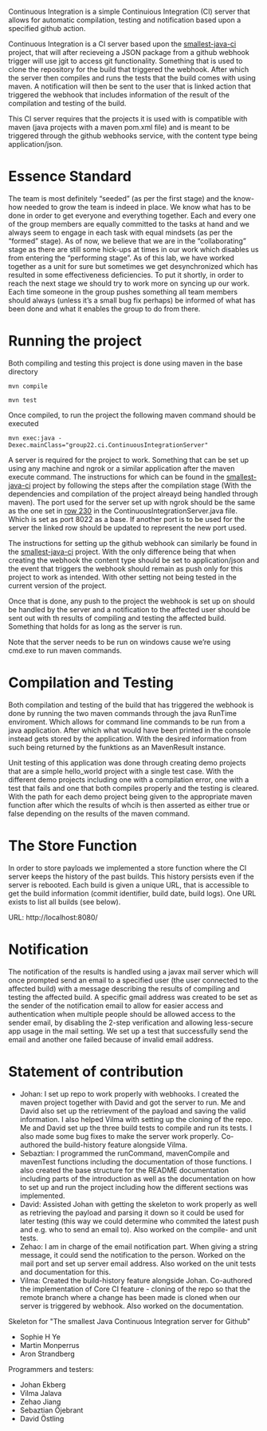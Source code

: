 Continuous Integration is a simple Continuious Integration (CI) server that allows for automatic
compilation, testing and notification based upon a specified github action.

<!-- ADD MORE IN DEPTH PARAGRAPH DESCRIBING PROJECT -->
Continuous Integration is a CI server based upon the [smallest-java-ci](https://github.com/KTH-DD2480/smallest-java-ci) project, that will after recieveing a JSON package from a github webhook trigger will use jgit to access git functionality. Something that is used to clone the repository for the build that triggered the webhook. After which the server then compiles and runs the tests that the build comes with using maven. A notification will then be sent to the user that is linked action that triggered the webhook that includes information of the result of the compilation and testing of the build. 

This CI server requires that the projects it is used with is compatible with maven (java projects with a maven pom.xml file) and is meant to be triggered through the github webhooks service, with the content type being application/json.

# Essence Standard
The team is most definitely “seeded” (as per the first stage) and the know-how needed to grow the team is indeed in place. We know what has to be done in order to get everyone and everything together. Each and every one of the group members are equally committed to the tasks at hand and we always seem to engage in each task with equal mindsets (as per the “formed” stage). As of now, we believe that we are in the “collaborating” stage as there are still some hick-ups at times in our work which disables us from entering the “performing stage”. As of this lab, we have worked together as a unit for sure but sometimes we get desynchronized which has resulted in some effectiveness deficiencies. To put it shortly, in order to reach the next stage we should try to work more on syncing up our work. Each time someone in the group pushes something all team members should always (unless it’s a small bug fix perhaps) be informed of what has been done and what it enables the group to do from there.

# Running the project
<!-- 
DESCRIBE THE STANDARD WAY OF COMPILING AND TESTING
mvn test for example 
-->
Both compiling and testing this project is done using maven in the base directory

```mvn compile```

```mvn test```

Once compiled, to run the project the following maven command should be executed

```mvn exec:java -Dexec.mainClass="group22.ci.ContinuousIntegrationServer"```

A server is required for the project to work. Something that can be set up using any machine and ngrok or a similar application after the maven execute command. The instructions for which can be found in the [smallest-java-ci](https://github.com/KTH-DD2480/smallest-java-ci) project by following the steps after the compilation stage (With the dependencies and compilation of the project alreayd being handled through maven). The port used for the server set up with ngrok should be the same as the one set in [row 230](https://github.com/Group22DD2480/Continuous-Integration/blob/ef5448618eb132c656ad4b6bccd4c71c117e0ec2/src/main/java/group22/ci/ContinuousIntegrationServer.java#L230) in the ContinuousIntegrationServer.java file. Which is set as port 8022 as a base. If another port is to be used for the server the linked row should be updated to represent the new port used.

The instructions for setting up the github webhook can similarly be found in the [smallest-java-ci](https://github.com/KTH-DD2480/smallest-java-ci) project. With the only difference being that when creating the webhook the content type should be set to application/json and the event that triggers the webhook should remain as push only for this project to work as intended. With other setting not being tested in the current version of the project.

Once that is done, any push to the project the webhook is set up on should be handled by the server and a notification to the affected user should be sent out with th results of compiling and testing the affected build. Something that holds for as long as the server is run. 

Note that the server needs to be run on windows cause we’re using cmd.exe to run maven commands.

# Compilation and Testing
<!--
DESCRIBE HOW COMPILATION HAS BEEN IMPLEMENTED AND UNIT TESTED

DESCRIBE HOW TEST EXECUTION HAS BEEN IMPLEMENTED AND UNIT TESTED
-->
Both compilation and testing of the build that has triggered the webhook is done by running the two maven commands through the java RunTime enviroment. Which allows for command line commands to be run from a java application. After which what would have been printed in the console instead gets stored by the application. With the desired information from such being returned by the funktions as an MavenResult instance.

Unit testing of this application was done through creating demo projects that are a simple hello_world project with a single test case. With the different demo projects including one with a compilation error, one with a test that fails and one that both compiles properly and the testing is cleared. With the path for each demo project being given to the appropriate maven function after which the results of whcih is then asserted as either true or false depending on the results of the maven command.

# The Store Function
In order to store payloads we implemented a store function where the CI server keeps the history of the past builds. This history persists even if the server is rebooted. Each build is given a unique URL, that is accessible to get the build information (commit identifier, build date, build logs). One URL exists to list all builds (see below).

URL: http://localhost:8080/

# Notification
<!--
DESCRIBE HOW NOTIFICATION HAS BEEN IMPLEMENTED AND UNIT TESTED
-->
The notification of the results is handled using a javax mail server which will once prompted send an email to a specified user (the user connected to the affected build) with a message describing the results of compiling and testing the affected build. A specific gmail address was created to be set as the sender of the notification email to allow for easier access and authentication when multiple people should be allowed access to the sender email, by disabling the 2-step verification and allowing less-secure app usage in the mail setting. We set up a test that successfully send the email and another one failed because of invalid email address. 

<!--# Build-list
GIVE URL FOR BUILD LIST
-->

# Statement of contribution

- Johan: I set up repo to work properly with webhooks. I created the maven project together with David and got the server to run. Me and David also set up the retrievment of the payload and saving the valid information. I also helped Vilma with setting up the cloning of the repo. Me and David set up the three build tests to compile and run its tests. I also made some bug fixes to make the server work properly. Co-authored the build-history feature alongside Vilma.
- Sebaztian: I programmed the runCommand, mavenCompile and mavenTest functions including the documentation of those functions. I also created the base structure for the README documentation including parts of the introduction as well as the documentation on how to set up and run the project including how the different sections was implemented.
- David: Assisted Johan with getting the skeleton to work properly as well as retrieving the payload and parsing it down so it could be used for later testing (this way we could determine who commited the latest push and e.g. who to send an email to). Also worked on the compile- and unit tests.
- Zehao: I am in charge of the email notification part. When giving a string message, it could send the notification to the person. Worked on the mail port and set up server email address. Also worked on the unit tests and documentation for this.
- Vilma: Created the build-history feature alongside Johan. Co-authored the implementation of Core CI feature - cloning of the repo so that the remote branch where a change has been made is cloned when our server is triggered by webhook. Also worked on the documentation. 

Skeleton for "The smallest Java Continuous Integration server for Github"
- Sophie H Ye
- Martin Monperrus
- Aron Strandberg

Programmers and testers:
- Johan Ekberg
- Vilma Jalava
- Zehao Jiang
- Sebaztian Öjebrant
- David Östling
